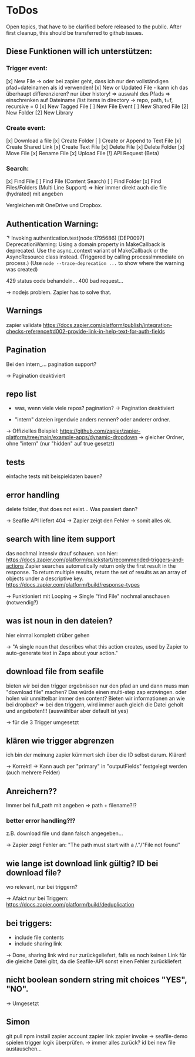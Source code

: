 # ToDos

Open topics, that have to be clarified before released to the public. After first cleanup, this should be transferred to github issues.

## Diese Funktionen will ich unterstützen:

### Trigger event:

[x] New File -> oder bei zapier geht, dass ich nur den vollständigen pfad+dateinamen als id verwenden!
[x] New or Updated File - kann ich das überhaupt differenzieren? nur über history! => auswahl des Pfads => einschrenken auf Dateiname /list items in directory -> repo, path, t=f, recursive = 0
[x] New Tagged File
[ ] New File Event
[ ] New Shared File
[2] New Folder
[2] New Library

### Create event:

[x] Download a file
[x] Create Folder
[ ] Create or Append to Text File
[x] Create Shared Link
[x] Create Text File
[x] Delete File
[x] Delete Folder
[x] Move File
[x] Rename File
[x] Upload File
[!] API Request (Beta)

### Search:

[x] Find File
[ ] Find File (Content Search)
[ ] Find Folder
[x] Find Files/Folders (Multi Line Support)
=> hier immer direkt auch die file (hydrated) mit angeben

Vergleichen mit OneDrive und Dropbox.

## Authentication Warning:

⠙ Invoking authentication.test(node:1795686) [DEP0097] DeprecationWarning: Using a domain property in MakeCallback is deprecated. Use the async_context variant of MakeCallback or the AsyncResource class instead. (Triggered by calling processImmediate on process.)
(Use `node --trace-deprecation ...` to show where the warning was created)

429 status code behandeln...
400 bad request...

-> nodejs problem. Zapier has to solve that.

## Warnings

zapier validate
https://docs.zapier.com/platform/publish/integration-checks-reference#d002-provide-link-in-help-text-for-auth-fields

## Pagination

Bei den intern\_... pagination support?

-> Pagination deaktiviert

## repo list

- was, wenn viele viele repos? pagination?
  -> Pagination deaktiviert

- "intern" dateien irgendwie anders nennen? oder anderer ordner.

-> Offizielles Beispiel: https://github.com/zapier/zapier-platform/tree/main/example-apps/dynamic-dropdown
-> gleicher Ordner, ohne "intern" (nur "hidden" auf true gesetzt)

## tests

einfache tests mit beispieldaten bauen?

## error handling

delete folder, that does not exist... Was passiert dann?

-> Seafile API liefert 404
-> Zapier zeigt den Fehler
-> somit alles ok.

## search with line item support

das nochmal intensiv drauf schauen.
von hier: https://docs.zapier.com/platform/quickstart/recommended-triggers-and-actions
Zapier searches automatically return only the first result in the response. To return multiple results, return the set of results as an array of objects under a descriptive key.
https://docs.zapier.com/platform/build/response-types

-> Funktioniert mit Looping
-> Single "find File" nochmal anschauen (notwendig?)

## was ist noun in den dateien?

hier einmal komplett drüber gehen

-> "A single noun that describes what this action creates, used by Zapier to auto-generate text in Zaps about your action."

## download file from seafile

bieten wir bei den trigger ergebnissen nur den pfad an und dann muss man "download file" machen? Das würde einen multi-step zap erzwingen.
oder holen wir unmittelbar immer den content?
Bieten wir informationen an wie bei dropbox?
=> bei den triggern, wird immer auch gleich die Datei geholt und angeboten!!! (auswählbar aber default ist yes)

-> für die 3 Trigger umgesetzt

## klären wie trigger abgrenzen

ich bin der meinung zapier kümmert sich über die ID selbst darum. Klären!

-> Korrekt!
-> Kann auch per "primary" in "outputFields" festgelegt werden (auch mehrere Felder)

## Anreichern??

Immer bei full_path mit angeben => path + filename?!?

### better error handling?!?

z.B. download file und dann falsch angegeben...

-> Zapier zeigt Fehler an: "The path must start with a /."/"File not found"

## wie lange ist download link gültig? ID bei download file?

wo relevant, nur bei triggern?

-> Afaict nur bei Triggern: https://docs.zapier.com/platform/build/deduplication

## bei triggers:

- include file contents
- include sharing link

-> Done, sharing link wird nur zurückgeliefert, falls es noch keinen Link für die gleiche Datei gibt, da die Seafile-API sonst einen Fehler zurückliefert

## nicht boolean sondern string mit choices "YES", "NO".

-> Umgesetzt

## Simon

git pull
npm install
zapier account
zapier link
zapier invoke -> seafile-demo
spielen
trigger logik überprüfen. -> immer alles zurück? id bei new file austauschen...
